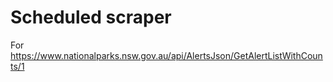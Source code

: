 # Scheduled scraper

For https://www.nationalparks.nsw.gov.au/api/AlertsJson/GetAlertListWithCounts/1
